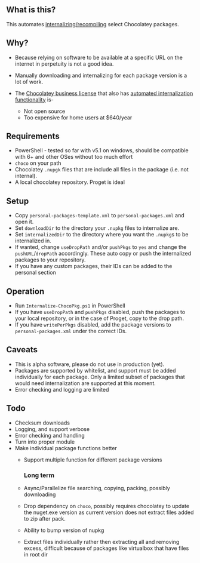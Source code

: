 ## What is this?

This automates [internalizing/recompiling](https://chocolatey.org/docs/how-to-recompile-packages) select Chocolatey packages.

## Why? 

- Because relying on software to be available at a specific URL on the internet in perpetuity is not a good idea.
- Manually downloading and internalizing for each package version is a lot of work.
- The [Chocolatey business license](https://chocolatey.org/pricing#faq-pricing) that also has [automated internalization functionality](https://chocolatey.org/docs/features-automatically-recompile-packages) is-
 
   - Not open source
   - Too expensive for home users at $640/year

## Requirements

- PowerShell - tested so far with v5.1 on windows, should be compatible with 6+ and other OSes without too much effort
- `choco` on your path
- Chocolatey `.nupgk` files that are include all files in the package (i.e. not internal).
- A local chocolatey repository. Proget is ideal

## Setup 

- Copy `personal-packages-template.xml` to `personal-packages.xml` and open it.
- Set `downloadDir` to the directory your `.nupkg` files to internalize are.
- Set `internalizedDir` to the directory where you want the `.nupkg`s to be internalized in.
- If wanted, change `useDropPath` and/or `pushPkgs` to `yes` and change the `pushURL`/`dropPath` accordingly. These auto copy or push the internalized packages to your repository.
- If you have any custom packages, their IDs can be added to the personal section

## Operation 

- Run `Internalize-ChocoPkg.ps1` in PowerShell
- If you have `useDropPath` and `pushPkgs` disabled, push the packages to your local repository, or in the case of Proget, copy to the drop path.
- If you have `writePerPkgs` disabled, add the package versions to `personal-packages.xml` under the correct IDs. 

## Caveats

- This is alpha software, please do not use in production (yet).
- Packages are supported by whitelist, and support must be added individually for each package. Only a limited subset of packages that would need internalization are supported at this moment.
- Error checking and logging are limited

## Todo

- Checksum downloads
- Logging, and support verbose
- Error checking and handling
- Turn into proper module
- Make individual package functions better
  - Support multiple function for different package versions
    ### Long term
  
  - Async/Parallelize file searching, copying, packing, possibly downloading 
  - Drop dependency on `choco`, possibly requires chocolatey to update the nuget.exe version as current version does not extract files added to zip after pack.
  - Ability to bump version of nupkg
  - Extract files individually rather then extracting all and removing excess, difficult because of packages like virtualbox that have files in root dir